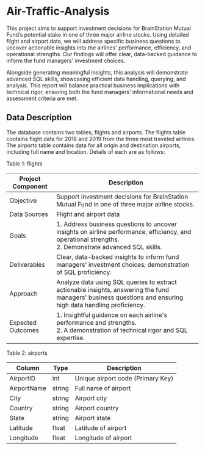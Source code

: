 # Air-Traffic-Analysis
This project aims to support investment decisions for BrainStation Mutual Fund’s potential stake in one of three major airline stocks. Using detailed flight and airport data, we will address specific business questions to uncover actionable insights into the airlines' performance, efficiency, and operational strengths. Our findings will offer clear, data-backed guidance to inform the fund managers' investment choices.

Alongside generating meaningful insights, this analysis will demonstrate advanced SQL skills, showcasing efficient data handling, querying, and analysis. This report will balance practical business implications with technical rigor, ensuring both the fund managers' informational needs and assessment criteria are met.

## Data Description
The database contains two tables, flights and airports. The flights table contains flight data for 2018 and 2019 from the three most traveled airlines. The airports table contains data for all origin and destination airports, including full name and location. Details of each are as follows:

Table 1: flights

| **Project Component**              | **Description**                                                                                                                                                  |
|------------------------------------|------------------------------------------------------------------------------------------------------------------------------------------------------------------|
| Objective                      | Support investment decisions for BrainStation Mutual Fund in one of three major airline stocks.                                                                  |
| Data Sources                   | Flight and airport data                                                                                                                                            |
| Goals                          | 1. Address business questions to uncover insights on airline performance, efficiency, and operational strengths. <br> 2. Demonstrate advanced SQL skills.       |
| Deliverables                   | Clear, data-backed insights to inform fund managers' investment choices; demonstration of SQL proficiency.                                                        |
| Approach                       | Analyze data using SQL queries to extract actionable insights, answering the fund managers' business questions and ensuring high data handling proficiency.        |
| Expected Outcomes              | 1. Insightful guidance on each airline's performance and strengths. <br> 2. A demonstration of technical rigor and SQL expertise.                                 |

Table 2: airports

| **Column**     | **Type** | **Description**                       |
|----------------|----------|---------------------------------------|
| AirportID      | int      | Unique airport code (Primary Key)     |
| AirportName    | string   | Full name of airport                  |
| City           | string   | Airport city                          |
| Country        | string   | Airport country                       |
| State          | string   | Airport state                         |
| Latitude       | float    | Latitude of airport                   |
| Longitude      | float    | Longitude of airport                  |

